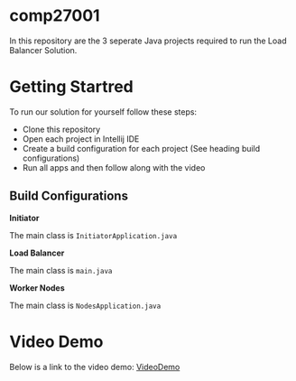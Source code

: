# comp27001
In this repository are the 3 seperate Java projects required to run the Load Balancer Solution.

# Getting Startred
To run our solution for yourself follow these steps:
- Clone this repository
- Open each project in Intellij IDE
- Create a build configuration for each project (See heading build configurations)
- Run all apps and then follow along with the video

## Build Configurations
**Initiator**

The main class is `InitiatorApplication.java`

**Load Balancer**

The main class is `main.java`

**Worker Nodes**

The main class is `NodesApplication.java`

# Video Demo
Below is a link to the video demo:
[VideoDemo](https://drive.google.com/file/d/1NErv7pT2gXxu_Dpa0Ez530l8NWq0VYxe/view?usp=sharing)
